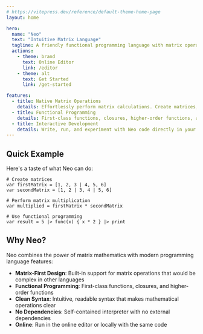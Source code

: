 ```yaml
---
# https://vitepress.dev/reference/default-theme-home-page
layout: home

hero:
  name: "Neo"
  text: "Intuitive Matrix Language"
  tagline: A friendly functional programming language with matrix operations
  actions:
    - theme: brand
      text: Online Editor
      link: /editor
    - theme: alt
      text: Get Started
      link: /get-started

features:
  - title: Native Matrix Operations
    details: Effortlessly perform matrix calculations. Create matrices, perform arithmetic, transpose, and calculate determinants with ease.
  - title: Functional Programming
    details: First-class functions, closures, higher-order functions, and anonymous functions. Write elegant, composable code with the pipe operator.
  - title: Interactive Development
    details: Write, run, and experiment with Neo code directly in your browser. No installation required.
---
```


## Quick Example

Here's a taste of what Neo can do:

```neo
# Create matrices
var firstMatrix = [1, 2, 3 | 4, 5, 6]
var secondMatrix = [1, 2 | 3, 4 | 5, 6]

# Perform matrix multiplication
var multiplied = firstMatrix * secondMatrix

# Use functional programming
var result = 5 |> func(x) { x * 2 } |> print
```

## Why Neo?

Neo combines the power of matrix mathematics with modern programming language features:

- **Matrix-First Design**: Built-in support for matrix operations that would be complex in other languages
- **Functional Programming**: First-class functions, closures, and higher-order functions
- **Clean Syntax**: Intuitive, readable syntax that makes mathematical operations clear
- **No Dependencies**: Self-contained interpreter with no external dependencies
- **Online**: Run in the online editor or locally with the same code

